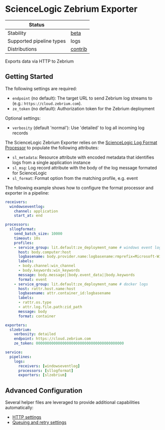 # ScienceLogic Zebrium Exporter

| Status                   |           |
| ------------------------ |-----------|
| Stability                | [beta]    |
| Supported pipeline types | logs      |
| Distributions            | [contrib] |

Exports data via HTTP to Zebrium

## Getting Started

The following settings are required:

- `endpoint` (no default): The target URL to send Zebrium log streams to (e.g.: `https://cloud.zebrium.com`).
- `ze_token` (no default): Authorization token for the Zebrium deployment

Optional settings:

- `verbosity` (default 'normal'): Use 'detailed' to log all incoming log records

The ScienceLogic Zebrium Exporter relies on the [ScienceLogic Log Format Processor](https://github.com/open-telemetry/opentelemetry-collector-contrib/processor/sllogformatprocessor/README.md)
to populate the following attributes:

- `sl_metadata`: Resource attribute with encoded metadata that identifies logs from a single application instance
- `sl_msg`: Log record attribute with the body of the log message formated for ScienceLogic
- `sl_format`: Format option from the matching profile, e.g. event

The following example shows how to configure the format processor and exporter in a pipeline:

```yaml
receivers:
  windowseventlog:
    channel: application
    start_at: end

processors:
  sllogformat:
    send_batch_size: 10000
    timeout: 10s
    profiles:
    - service_group: lit.default:ze_deployment_name # windows event log
      host: body.computer:host
      logbasename: body.provider.name:logbasename:rmprefix=Microsoft-Windows-:alphanum:lc
      labels:
      - body.channel:win_channel
      - body.keywords:win_keywords
      message: body.message||body.event_data||body.keywords
      format: event
    - service_group: lit.default:ze_deployment_name # docker logs
      host: rattr.host.name:host
      logbasename: attr.container_id:logbasename
      labels:
      - rattr.os.type
      - attr.log.file.path:zid_path
      message: body
      format: container

exporters:
  slzebrium:
    verbosity: detailed
    endpoint: https://cloud.zebrium.com
    ze_token: 0000000000000000000000000000000000000000

service:
  pipelines:
    logs:
      receivers: [windowseventlog]
      processors: [sllogformat]
      exporters: [slzebrium]
```

## Advanced Configuration

Several helper files are leveraged to provide additional capabilities automatically:

- [HTTP settings](https://github.com/open-telemetry/opentelemetry-collector/blob/main/config/confighttp/README.md)
- [Queuing and retry settings](https://github.com/open-telemetry/opentelemetry-collector/blob/main/exporter/exporterhelper/README.md)

[beta]:https://github.com/open-telemetry/opentelemetry-collector#beta
[contrib]:https://github.com/open-telemetry/opentelemetry-collector-releases/tree/main/distributions/otelcol-contrib
